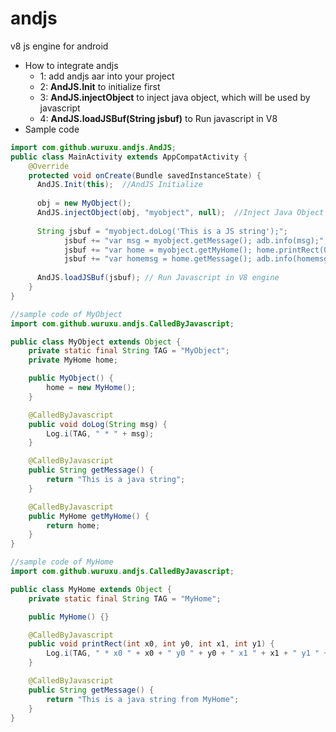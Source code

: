 # andjs
v8 js engine for android
* How to integrate andjs         
  *  1: add andjs aar into your project
  *  2: **AndJS.Init** to initialize first
  *  3: **AndJS.injectObject** to inject java object, which will be used by javascript
  *  4: **AndJS.loadJSBuf(String jsbuf)** to Run javascript in V8
* Sample code 
```java
import com.github.wuruxu.andjs.AndJS;
public class MainActivity extends AppCompatActivity {
    @Override
    protected void onCreate(Bundle savedInstanceState) {
      AndJS.Init(this);  //AndJS Initialize
      
      obj = new MyObject();
      AndJS.injectObject(obj, "myobject", null);  //Inject Java Object into javascript
      
      String jsbuf = "myobject.doLog('This is a JS string');";
			jsbuf += "var msg = myobject.getMessage(); adb.info(msg);";
			jsbuf += "var home = myobject.getMyHome(); home.printRect(0, 0, 512, 512);";
			jsbuf += "var homemsg = home.getMessage(); adb.info(homemsg);";
        
      AndJS.loadJSBuf(jsbuf); // Run Javascript in V8 engine
    }
}

//sample code of MyObject
import com.github.wuruxu.andjs.CalledByJavascript;

public class MyObject extends Object {
	private static final String TAG = "MyObject";
	private MyHome home;

	public MyObject() {
		home = new MyHome();
	}

	@CalledByJavascript
	public void doLog(String msg) {
		Log.i(TAG, " * " + msg);
	}

	@CalledByJavascript
	public String getMessage() {
		return "This is a java string";
	}

	@CalledByJavascript
	public MyHome getMyHome() {
		return home;
	}
}

//sample code of MyHome
import com.github.wuruxu.andjs.CalledByJavascript;

public class MyHome extends Object {
	private static final String TAG = "MyHome";

	public MyHome() {}

	@CalledByJavascript
	public void printRect(int x0, int y0, int x1, int y1) {
		Log.i(TAG, " * x0 " + x0 + " y0 " + y0 + " x1 " + x1 + " y1 " + y1);
	}

	@CalledByJavascript
	public String getMessage() {
		return "This is a java string from MyHome";
	}
}
```

